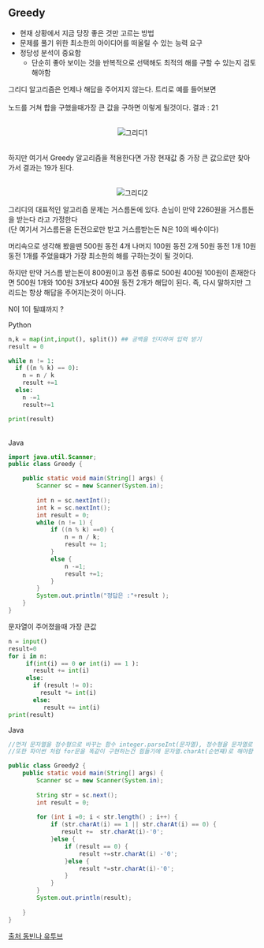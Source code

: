 ## Greedy

- 현재 상황에서 지금 당장 좋은 것만 고르는 방법
- 문제를 풀기 위한 최소한의 아이디어를 떠올릴 수 있는 능력 요구
- 정당성 분석이 중요함
   - 단순히 좋아 보이는 것을 반복적으로 선택해도 최적의 해를 구할 수 있는지 검토해야함

그리디 알고리즘은 언제나 해답을 주어지지 않는다. 트리로 예를 들어보면
<br><br>
노드를 거쳐 합을 구했을때가장 큰 값을 구하면 이렇게 될것이다. 결과 : 21<br><br>  
<div align = "center">

![그리디1](https://user-images.githubusercontent.com/86589565/132270714-ceec3ee9-8aa4-4583-a7bc-6af1bb82b9d5.png)

</div>
<br>
하지만 여기서 Greedy 알고리즘을 적용한다면 가장 현재값 중 가장 큰 값으로만 찾아 가서 결과는 19가 된다.<br><br> 

<div align = "center">

![그리디2](https://user-images.githubusercontent.com/86589565/132270717-73500531-15f9-49ef-b1d4-3b832944422d.png)


</div>

그리디의 대표적인 알고리즘 문제는 거스름돈에 있다. 손님이 만약
2260원을 거스름돈을 받는다 라고 가정한다 <br>(단 여기서 거스름돈을 돈전으로만 받고 거스름받는돈 N은 10의 배수이다)<br>

머리속으로 생각해 봤을땐 500원 동전 4개 나머지 100원 동전 2개 50원 동전 1개 10원 동전 1개를 주었을떄가 가장 최소한의 해를 구하는것이 될 것이다.

하지만 만약 거스름 받는돈이 800원이고 동전 종류로 500원 400원 100원이 존재한다면 500원 1개와 100원 3개보다 400원 동전 2개가 해답이 된다. 즉, 다시 말하지만 그리드는 항상 해답을 주어지는것이 아니다.<br>

N이 1이 될떄까지 ?

Python
```python
n,k = map(int,input(), split()) ## 공백을 인지하여 입력 받기
result = 0

while n != 1:
  if ((n % k) == 0):
    n = n / k
    result +=1
  else:
    n -=1
    result+=1

print(result)

```
<br>
Java

```java
import java.util.Scanner;
public class Greedy {

	public static void main(String[] args) {
		Scanner sc = new Scanner(System.in);
		
		int n = sc.nextInt();
		int k = sc.nextInt();
		int result = 0;
		while (n != 1) {
			if ((n % k) ==0) {
				n = n / k;
				result += 1;
			}
			else {
				n -=1;
				result +=1;
			}
		}
		System.out.println("정답은 :"+result );
	}		
}
```

문자열이 주어졌을때 가장 큰값
```python
n = input()
result=0
for i in n:
     if(int(i) == 0 or int(i) == 1 ):
       result += int(i)
     else:
       if (result != 0):
         result *= int(i)
       else:
          result += int(i)
print(result)
```

Java
```java
//먼저 문자열을 정수형으로 바꾸는 함수 integer.parseInt(문자열), 정수형을 문자열로 바꾼느 함수 integer.toString(정수형)
//또한 파이썬 처럼 for문을 똑같이 구현하는건 힘들기에 문자열.charAt(순번쨰)로 해야함 (이작업은 문자열을 아스키코드로 변환시키는 작업)그리고 그 문자열을 더할때 '0'을 뺴줘야댐 

public class Greedy2 {
	public static void main(String[] args) {
		Scanner sc = new Scanner(System.in);
		
		String str = sc.next();
		int result = 0;
		
		for (int i =0; i < str.length() ; i++) {
			if (str.charAt(i) == 1 || str.charAt(i) == 0) {
			   result +=  str.charAt(i)-'0';
			}else {
				if (result == 0) {
					result +=str.charAt(i) -'0';
				}else {
					result *=str.charAt(i)-'0';
				}
			}
		}
		System.out.println(result);
		
	}
}

```


[출처 동빈나 유투브](https://www.youtube.com/watch?v=2zjoKjt97vQ)